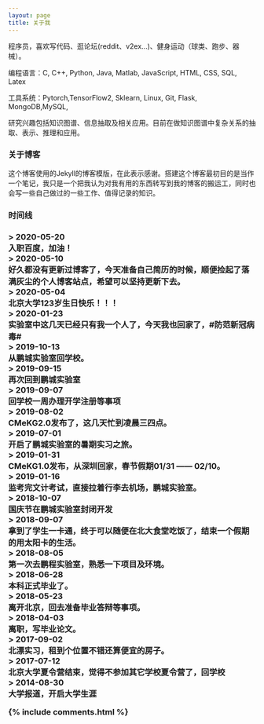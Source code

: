 ```yaml
---
layout: page
title: 关于我 
---
```


程序员，喜欢写代码、逛论坛(reddit、v2ex...)、健身运动（球类、跑步、器械）。
<p>
编程语言：C, C++, Python, Java, Matlab, JavaScript, HTML, CSS, SQL, Latex
<p>
工具系统：Pytorch,TensorFlow2, Sklearn, Linux, Git, Flask, MongoDB,MySQL,
<p>
研究兴趣包括知识图谱、信息抽取及相关应用。目前在做知识图谱中复杂关系的抽取、表示、推理和应用。
<p>

<h3> 关于博客 </h3>  

<p>

这个博客使用的Jekyll的博客模版，在此表示感谢。搭建这个博客最初目的是当作一个笔记，我只是一个把我认为对我有用的东西转写到我的博客的搬运工，同时也会写一些自己做过的一些工作、值得记录的知识。

<p>

<h3>时间线<h3>

<p>
> 2020-05-20 <br /> 
 入职百度，加油！ <br /> 
> 2020-05-10   <br /> 
 好久都没有更新过博客了，今天准备自己简历的时候，顺便捡起了落满灰尘的个人博客站点，希望可以坚持更新下去。  <br /> 
> 2020-05-04  <br /> 
 北京大学123岁生日快乐！！！<br />  
> 2020-01-23  <br /> 
 实验室中这几天已经只有我一个人了，今天我也回家了，#防范新冠病毒# <br />  
> 2019-10-13  <br /> 
 从鹏城实验室回学校。  <br /> 
> 2019-09-15  <br /> 
 再次回到鹏城实验室  <br /> 
> 2019-09-07  <br /> 
 回学校一周办理开学注册等事项  <br /> 
> 2019-08-02  <br /> 
 CMeKG2.0发布了，这几天忙到凌晨三四点。<br /> 
> 2019-07-01  <br /> 
 开启了鹏城实验室的暑期实习之旅。  <br /> 
> 2019-01-31 <br /> 
 CMeKG1.0发布，从深圳回家，春节假期01/31 —— 02/10。<br /> 
> 2019-01-16  <br /> 
 监考完文计考试，直接拉着行李去机场，鹏城实验室。<br /> 
> 2018-10-07  <br /> 
 国庆节在鹏城实验室封闭开发  <br /> 
> 2018-09-07   <br /> 
 拿到了学生一卡通，终于可以随便在北大食堂吃饭了，结束一个假期的用太阳卡的生活。 <br />  
> 2018-08-05  <br /> 
 第一次去鹏程实验室，熟悉一下项目及环境。 <br /> 
> 2018-06-28  <br /> 
 本科正式毕业了。 <br />  
> 2018-05-23  <br /> 
 离开北京，回去准备毕业答辩等事项。  <br /> 
> 2018-04-03 <br />  
 离职，写毕业论文。  <br /> 
> 2017-09-02 <br />  
 北漂实习，租到个位置不错还算便宜的房子。  <br /> 
> 2017-07-12  <br /> 
 北京大学夏令营结束，觉得不参加其它学校夏令营了，回学校  <br /> 
> 2014-08-30  <br /> 
 大学报道，开启大学生涯  <br /> 
<p>


{% include comments.html %}

